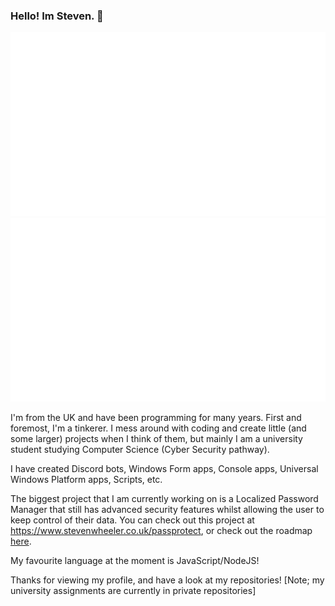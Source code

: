 ### Hello! Im Steven. 👋
![Github Stats Overview](https://github.com/robotprobot/github-stats/blob/master/generated/overview.svg?raw=true)
![Github Stats Overview](https://github.com/robotprobot/github-stats/blob/master/generated/languages.svg?raw=true)

I'm from the UK and have been programming for many years.
First and foremost, I'm a tinkerer. I mess around with coding and create little (and some larger) projects when I think of them, but mainly I am a university student studying Computer Science (Cyber Security pathway).

I have created Discord bots, Windows Form apps, Console apps, Universal Windows Platform apps, Scripts, etc.

The biggest project that I am currently working on is a Localized Password Manager that still has advanced security features whilst allowing the user to keep control of their data. You can check out this project at https://www.stevenwheeler.co.uk/passprotect, or check out the roadmap [here](https://view.monday.com/1409325826-39e46f5daf0234e1b1ff2e005269dfe6?r=use1).

My favourite language at the moment is JavaScript/NodeJS!

Thanks for viewing my profile, and have a look at my repositories! [Note; my university assignments are currently in private repositories]
